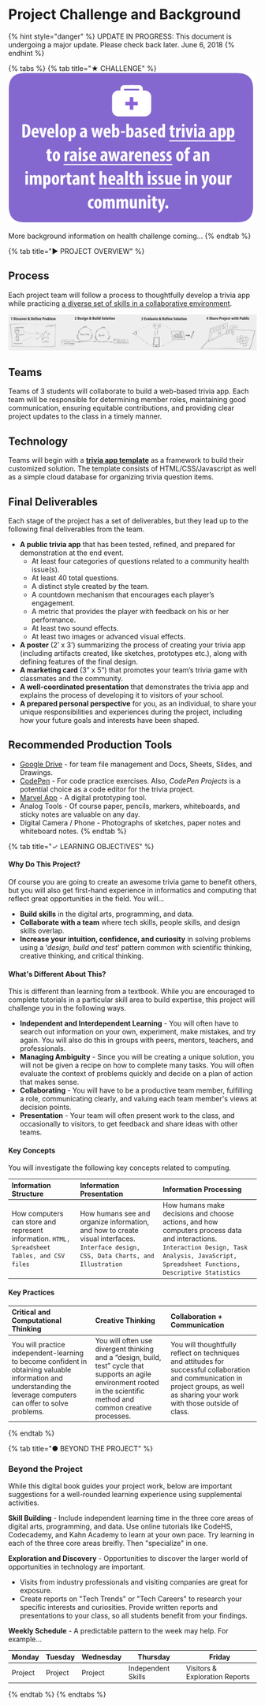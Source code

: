# Project Challenge and Background

{% hint style="danger" %}
UPDATE IN PROGRESS: This document is undergoing a major update. Please check back later. June 6, 2018
{% endhint %}

{% tabs %}
{% tab title="★ CHALLENGE" %}
![](.gitbook/assets/trivia-health-challenge-reduced%20%282%29.png)

More background information on health challenge coming...
{% endtab %}

{% tab title="▶︎ PROJECT OVERVIEW" %}
## Process

Each project team will follow a process to thoughtfully develop a trivia app while practicing [a diverse set of skills in a collaborative environment](./#learning-objectives).  

![](.gitbook/assets/trivia-phases-drawing-alpha%20%281%29.png)

## Teams

Teams of 3 students will collaborate to build a web-based trivia app. Each team will be responsible for determining member roles, maintaining good communication, ensuring equitable contributions, and providing clear project updates to the class in a timely manner.

## Technology

Teams will begin with a [**trivia app template**](https://cxd.gitbook.io/code-trivia) as a framework to build their customized solution. The template consists of HTML/CSS/Javascript as well as a simple cloud database for organizing trivia question items.

## Final Deliverables

Each stage of the project has a set of deliverables, but they lead up to the following final deliverables from the team.

* **A public trivia app** that has been tested, refined, and prepared for demonstration at the end event.
  * At least four categories of questions related to a community health issue\(s\).
  * At least 40 total questions.
  * A distinct style created by the team.
  * A countdown mechanism that encourages each player’s engagement.
  * A metric that provides the player with feedback on his or her performance.
  * At least two sound effects.
  * At least two images or advanced visual effects.
* **A poster** \(2’ x 3’\) summarizing the process of creating your trivia app \(including artifacts created, like sketches, prototypes etc.\), along with defining features of the final design.
* **A marketing card** \(3” x 5”\) that promotes your team’s trivia game with classmates and the community.
* **A well-coordinated presentation** that demonstrates the trivia app and explains the process of developing it to visitors of your school.
* **A prepared personal perspective** for you, as an individual, to share your unique responsibilities and experiences during the project, including how your future goals and interests have been shaped.

## Recommended Production Tools

* [Google Drive](https://drive.google.com) - for team file management and Docs, Sheets, Slides, and Drawings.
* [CodePen](https://codepen.io) - For code practice exercises. Also, _CodePen Projects_ is a potential choice as a code editor for the trivia project.
* [Marvel App](https://marvelapp.com) - A digital prototyping tool.
* Analog Tools - Of course paper, pencils, markers, whiteboards, and sticky notes are valuable on any day.
* Digital Camera / Phone - Photographs of sketches, paper notes and whiteboard notes.
{% endtab %}

{% tab title="✓ LEARNING OBJECTIVES" %}
#### Why Do This Project?

Of course you are going to create an awesome trivia game to benefit others, but you will also get first-hand experience in informatics and computing that reflect great opportunities in the field. You will...

* **Build skills** in the digital arts, programming, and data.
* **Collaborate with a team** where tech skills, people skills, and design skills overlap.
* **Increase your intuition, confidence, and curiosity** in solving problems using a ‘_design, build and test_’ pattern common with scientific thinking, creative thinking, and critical thinking.

#### What's Different About This?

This is different than learning from a textbook. While you are encouraged to complete tutorials in a particular skill area to build expertise, this project will challenge you in the following ways.

* **Independent and Interdependent Learning** - You will often have to search out information on your own, experiment, make mistakes, and try again. You will also do this in groups with peers, mentors, teachers, and professionals.
* **Managing Ambiguity** - Since you will be creating a unique solution, you will not be given a recipe on how to complete many tasks. You will often evaluate the context of problems quickly and decide on a plan of action that makes sense.
* **Collaborating** - You will have to be a productive team member, fulfilling a role, communicating clearly, and valuing each team member's views at decision points.
* **Presentation** - Your team will often present work to the class, and occasionally to visitors, to get feedback and share ideas with other teams.

#### Key Concepts

You will investigate the following key concepts related to computing.

| Information Structure | Information Presentation | Information Processing |
| :--- | :--- | :--- |
| How computers can store and represent information. `HTML, Spreadsheet Tables, and CSV files` | How humans see and organize information, and how to create visual interfaces. `Interface design, CSS, Data Charts, and Illustration` | How humans make decisions and choose actions, and how computers process data and interactions. `Interaction Design, Task Analysis, JavaScript, Spreadsheet Functions, Descriptive Statistics` |

#### Key Practices

| Critical and Computational Thinking | Creative Thinking | Collaboration + Communication |
| :--- | :--- | :--- |
| You will practice independent-learning to become confident in obtaining valuable information and understanding the leverage computers can offer to solve problems. | You will often use divergent thinking and a “design, build, test” cycle that supports an agile environment rooted in the scientific method and common creative processes. | You will thoughtfully reflect on techniques and attitudes for successful collaboration and communication in project groups, as well as sharing your work with those outside of class. |
{% endtab %}

{% tab title="● BEYOND THE PROJECT" %}
### Beyond the Project

While this digital book guides your project work, below are important suggestions for a well-rounded learning experience using supplemental activities.

**Skill Building** - Include independent learning time in the three core areas of digital arts, programming, and data. Use online tutorials like CodeHS, Codecademy, and Kahn Academy to learn at your own pace. Try learning in each of the three core areas breifly. Then "specialize" in one.

**Exploration and Discovery** - Opportunities to discover the larger world of opportunities in technology are important.

* Visits from industry professionals and visiting companies are great for exposure.
* Create reports on "Tech Trends" or "Tech Careers" to research your specific interests and curiosities. Provide written reports and presentations to your class, so all students benefit from your findings.

**Weekly Schedule** - A predictable pattern to the week may help. For example...

| Monday | Tuesday | Wednesday | Thursday | Friday |
| --- | --- | --- | --- | --- |
| Project | Project | Project | Independent Skills | Visitors & Exploration Reports |
{% endtab %}
{% endtabs %}

